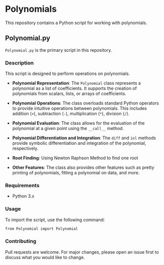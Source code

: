 # Polynomials

This repository contains a Python script for working with polynomials.

## Polynomial.py

`Polynomial.py` is the primary script in this repository.

### Description

This script is designed to perform operations on polynomials.

- **Polynomial Representation**: The `Polynomial` class represents a polynomial as a list of coefficients. It supports the creation of polynomials from scalars, lists, or arrays of coefficients.

- **Polynomial Operations**: The class overloads standard Python operators to provide intuitive operations between polynomials. This includes addition (`+`), subtraction (`-`), multiplication (`*`), division (`/`).

- **Polynomial Evaluation**: The class allows for the evaluation of the polynomial at a given point using the `__call__` method.

- **Polynomial Differentiation and Integration**: The `diff` and `inl` methods provide symbolic differentiation and integration of the polynomial, respectively.

- **Root Finding**: Using Newton Raphson Method to find one root

- **Other Features**: The class also provides other features such as pretty printing of polynomials, fitting a polynomial on data, and more.
  

### Requirements

- Python 3.x

### Usage

To import the script, use the following command:

```bash
from Polynomial import Polynomial
```

### Contributing
Pull requests are welcome. For major changes, please open an issue first to discuss what you would like to change.
